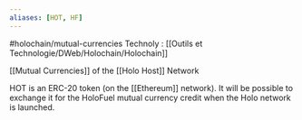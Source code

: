 ```yaml
---
aliases: [HOT, HF]
---
```


#holochain/mutual-currencies
Technoly : [[Outils et Technologie/DWeb/Holochain/Holochain]]

[[Mutual Currencies]] of the [[Holo Host]] Network

HOT is an ERC-20 token (on the [[Ethereum]] network). It will be possible to exchange it for the HoloFuel mutual currency credit when the Holo network is launched.